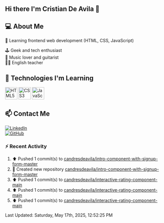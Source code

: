 ## Hi there I'm Cristian De Avila 👋

## 💻 About Me  
🎯 Learning frontend web development (HTML, CSS, JavaScript) 

🕹️ Geek and tech enthusiast   
🎸 Music lover and guitarist  
🧑‍🏫 English teacher  

## 🚀 Technologies I'm Learning  
<p align="left">
  <img src="https://cdn.jsdelivr.net/gh/devicons/devicon/icons/html5/html5-original.svg" alt="HTML5" width="40" height="40"/>
  <img src="https://cdn.jsdelivr.net/gh/devicons/devicon/icons/css3/css3-original.svg" alt="CSS3" width="40" height="40"/>
  <img src="https://cdn.jsdelivr.net/gh/devicons/devicon/icons/javascript/javascript-original.svg" alt="JavaScript" width="40" height="40"/>
</p>

## 📫 Contact Me  
[![LinkedIn](https://img.shields.io/badge/LinkedIn-0077B5?style=for-the-badge&logo=linkedin&logoColor=white)](https://www.linkedin.com/in/cristiandeavilacd/)  
[![GitHub](https://img.shields.io/badge/GitHub-181717?style=for-the-badge&logo=github&logoColor=white)](https://github.com/candresdeavila)  

### :zap: Recent Activity
<!--RECENT_ACTIVITY:start-->
1. ⬆️ Pushed 1 commit(s) to [candresdeavila/intro-component-with-signup-form-master](https://github.com/candresdeavila/intro-component-with-signup-form-master)<br>
2. 📔 Created new repository [candresdeavila/intro-component-with-signup-form-master](https://github.com/candresdeavila/intro-component-with-signup-form-master)<br>
3. ⬆️ Pushed 1 commit(s) to [candresdeavila/interactive-rating-component-main](https://github.com/candresdeavila/interactive-rating-component-main)<br>
4. ⬆️ Pushed 1 commit(s) to [candresdeavila/interactive-rating-component-main](https://github.com/candresdeavila/interactive-rating-component-main)<br>
5. ⬆️ Pushed 1 commit(s) to [candresdeavila/interactive-rating-component-main](https://github.com/candresdeavila/interactive-rating-component-main)<br>
<!--RECENT_ACTIVITY:end-->
<!--RECENT_ACTIVITY:last_update-->
Last Updated: Saturday, May 17th, 2025, 12:52:25 PM
<!--RECENT_ACTIVITY:last_update_end-->
